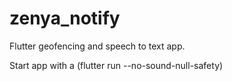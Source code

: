 # zenya_notify

Flutter geofencing and speech to text app.

Start app with a (flutter run --no-sound-null-safety)
